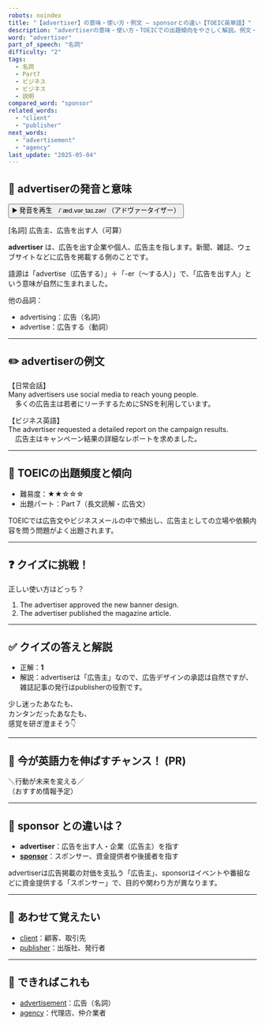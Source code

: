 ```yaml
---
robots: noindex
title: "【advertiser】の意味・使い方・例文 ― sponsorとの違い【TOEIC英単語】"
description: "advertiserの意味・使い方・TOEICでの出題傾向をやさしく解説。例文・クイズ付きでsponsorとの違いもわかりやすく学べます。"
word: "advertiser"
part_of_speech: "名詞"
difficulty: "2"
tags:
  - 名詞
  - Part7
  - ビジネス
  - ビジネス
  - 説明
compared_word: "sponsor"
related_words:
  - "client"
  - "publisher"
next_words:
  - "advertisement"
  - "agency"
last_update: "2025-05-04"
---
```


## 🔰 advertiserの発音と意味

<button class="play-audio" onclick="playTTS('advertiser')">
  <span class="play-audio-main">
    ▶️ 発音を再生　/ˈæd.vərˌtaɪ.zər/
  </span>
  <span class="play-audio-sub">
    （アドヴァータイザー）
  </span>
</button>

[名詞] 広告主、広告を出す人（可算）

**advertiser** は、広告を出す企業や個人、広告主を指します。新聞、雑誌、ウェブサイトなどに広告を掲載する側のことです。

語源は「advertise（広告する）」＋「-er（～する人）」で、「広告を出す人」という意味が自然に生まれました。

他の品詞：  
- advertising：広告（名詞）
- advertise：広告する（動詞）

---

## ✏️ advertiserの例文

【日常会話】  
Many advertisers use social media to reach young people.  
　多くの広告主は若者にリーチするためにSNSを利用しています。

【ビジネス英語】  
The advertiser requested a detailed report on the campaign results.  
　広告主はキャンペーン結果の詳細なレポートを求めました。

---

## 🎯 TOEICの出題頻度と傾向

- 難易度：★★☆☆☆
- 出題パート：Part 7（長文読解・広告文）

TOEICでは広告文やビジネスメールの中で頻出し、広告主としての立場や依頼内容を問う問題がよく出題されます。

---

## ❓ クイズに挑戦！

正しい使い方はどっち？

1. The advertiser approved the new banner design.  
2. The advertiser published the magazine article.

---

## ✅ クイズの答えと解説

- 正解：**1**
- 解説：advertiserは「広告主」なので、広告デザインの承認は自然ですが、雑誌記事の発行はpublisherの役割です。

少し迷ったあなたも、  
カンタンだったあなたも、  
感覚を研ぎ澄まそう👇️

---

## 🚀 今が英語力を伸ばすチャンス！ (PR)

<div class="info-center">
＼行動が未来を変える／<br>  
（おすすめ情報予定）
</div>

---

## 🤔  sponsor との違いは？

- **advertiser**：広告を出す人・企業（広告主）を指す
- **[sponsor](/sponsor)**：スポンサー、資金提供者や後援者を指す

advertiserは広告掲載の対価を支払う「広告主」、sponsorはイベントや番組などに資金提供する「スポンサー」で、目的や関わり方が異なります。

---

## 🧩 あわせて覚えたい

- [client](/client)：顧客、取引先
- [publisher](/publisher)：出版社、発行者

---

## 📖 できればこれも

- [advertisement](/advertisement)：広告（名詞）
- [agency](/agency)：代理店、仲介業者

<!-- cvid: aid39_bid14 -->
